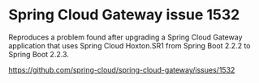 # Spring Cloud Gateway issue 1532

Reproduces a problem found after upgrading a Spring Cloud Gateway application that uses Spring Cloud Hoxton.SR1 from Spring Boot 2.2.2 to Spring Boot 2.2.3.

https://github.com/spring-cloud/spring-cloud-gateway/issues/1532
